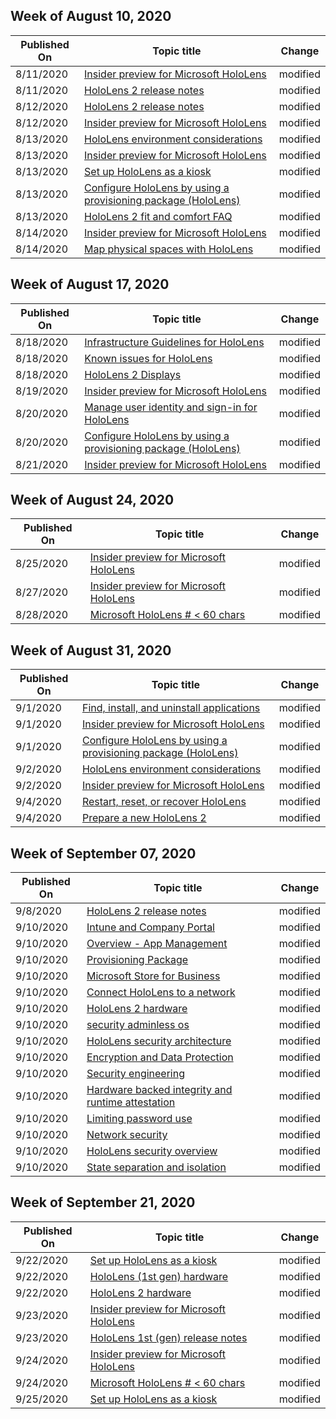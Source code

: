 <!-- This file is generated automatically each week. Changes made to this file will be overwritten.-->



## Week of August 10, 2020


| Published On |Topic title | Change |
|------|------------|--------|
| 8/11/2020 | [Insider preview for Microsoft HoloLens](/hololens/hololens-insider) | modified |
| 8/11/2020 | [HoloLens 2 release notes](/hololens/hololens-release-notes) | modified |
| 8/12/2020 | [HoloLens 2 release notes](/hololens/hololens-release-notes) | modified |
| 8/12/2020 | [Insider preview for Microsoft HoloLens](/hololens/hololens-insider) | modified |
| 8/13/2020 | [HoloLens environment considerations](/hololens/hololens-environment-considerations) | modified |
| 8/13/2020 | [Insider preview for Microsoft HoloLens](/hololens/hololens-insider) | modified |
| 8/13/2020 | [Set up HoloLens as a kiosk](/hololens/hololens-kiosk) | modified |
| 8/13/2020 | [Configure HoloLens by using a provisioning package (HoloLens)](/hololens/hololens-provisioning) | modified |
| 8/13/2020 | [HoloLens 2 fit and comfort FAQ](/hololens/hololens2-fit-comfort-faq) | modified |
| 8/14/2020 | [Insider preview for Microsoft HoloLens](/hololens/hololens-insider) | modified |
| 8/14/2020 | [Map physical spaces with HoloLens](/hololens/hololens-spaces) | modified |


## Week of August 17, 2020


| Published On |Topic title | Change |
|------|------------|--------|
| 8/18/2020 | [Infrastructure Guidelines for HoloLens](/hololens/hololens-commercial-infrastructure) | modified |
| 8/18/2020 | [Known issues for HoloLens](/hololens/hololens-known-issues) | modified |
| 8/18/2020 | [HoloLens 2 Displays](/hololens/hololens2-display) | modified |
| 8/19/2020 | [Insider preview for Microsoft HoloLens](/hololens/hololens-insider) | modified |
| 8/20/2020 | [Manage user identity and sign-in for HoloLens](/hololens/hololens-identity) | modified |
| 8/20/2020 | [Configure HoloLens by using a provisioning package (HoloLens)](/hololens/hololens-provisioning) | modified |
| 8/21/2020 | [Insider preview for Microsoft HoloLens](/hololens/hololens-insider) | modified |


## Week of August 24, 2020


| Published On |Topic title | Change |
|------|------------|--------|
| 8/25/2020 | [Insider preview for Microsoft HoloLens](/hololens/hololens-insider) | modified |
| 8/27/2020 | [Insider preview for Microsoft HoloLens](/hololens/hololens-insider) | modified |
| 8/28/2020 | [Microsoft HoloLens # < 60 chars](/hololens/index) | modified |


## Week of August 31, 2020


| Published On |Topic title | Change |
|------|------------|--------|
| 9/1/2020 | [Find, install, and uninstall applications](/hololens/holographic-store-apps) | modified |
| 9/1/2020 | [Insider preview for Microsoft HoloLens](/hololens/hololens-insider) | modified |
| 9/1/2020 | [Configure HoloLens by using a provisioning package (HoloLens)](/hololens/hololens-provisioning) | modified |
| 9/2/2020 | [HoloLens environment considerations](/hololens/hololens-environment-considerations) | modified |
| 9/2/2020 | [Insider preview for Microsoft HoloLens](/hololens/hololens-insider) | modified |
| 9/4/2020 | [Restart, reset, or recover HoloLens](/hololens/hololens-recovery) | modified |
| 9/4/2020 | [Prepare a new HoloLens 2](/hololens/hololens2-setup) | modified |


## Week of September 07, 2020


| Published On |Topic title | Change |
|------|------------|--------|
| 9/8/2020 | [HoloLens 2 release notes](/hololens/hololens-release-notes) | modified |
| 9/10/2020 | [Intune and Company Portal](/hololens/app-deploy-intune) | modified |
| 9/10/2020 | [Overview - App Management](/hololens/app-deploy-overview) | modified |
| 9/10/2020 | [Provisioning Package](/hololens/app-deploy-provisioning-package) | modified |
| 9/10/2020 | [Microsoft Store for Business](/hololens/app-deploy-store-business) | modified |
| 9/10/2020 | [Connect HoloLens to a network](/hololens/hololens-network) | modified |
| 9/10/2020 | [HoloLens 2 hardware](/hololens/hololens2-hardware) | modified |
| 9/10/2020 | [security adminless os](/hololens/security-adminless-os) | modified |
| 9/10/2020 | [HoloLens security architecture](/hololens/security-architecture) | modified |
| 9/10/2020 | [Encryption and Data Protection](/hololens/security-encryption-data-protection) | modified |
| 9/10/2020 | [Security engineering](/hololens/security-engineering) | modified |
| 9/10/2020 | [Hardware backed integrity and runtime attestation](/hololens/security-hardware-backed-integrity) | modified |
| 9/10/2020 | [Limiting password use](/hololens/security-limiting-password-use) | modified |
| 9/10/2020 | [Network security](/hololens/security-network-security) | modified |
| 9/10/2020 | [HoloLens security overview](/hololens/security-overview) | modified |
| 9/10/2020 | [State separation and isolation](/hololens/security-state-separation-isolation) | modified |


## Week of September 21, 2020


| Published On |Topic title | Change |
|------|------------|--------|
| 9/22/2020 | [Set up HoloLens as a kiosk](/hololens/hololens-kiosk) | modified |
| 9/22/2020 | [HoloLens (1st gen) hardware](/hololens/hololens1-hardware) | modified |
| 9/22/2020 | [HoloLens 2 hardware](/hololens/hololens2-hardware) | modified |
| 9/23/2020 | [Insider preview for Microsoft HoloLens](/hololens/hololens-insider) | modified |
| 9/23/2020 | [HoloLens 1st (gen) release notes](/hololens/hololens1-release-notes) | modified |
| 9/24/2020 | [Insider preview for Microsoft HoloLens](/hololens/hololens-insider) | modified |
| 9/24/2020 | [Microsoft HoloLens # < 60 chars](/hololens/index) | modified |
| 9/25/2020 | [Set up HoloLens as a kiosk](/hololens/hololens-kiosk) | modified |
